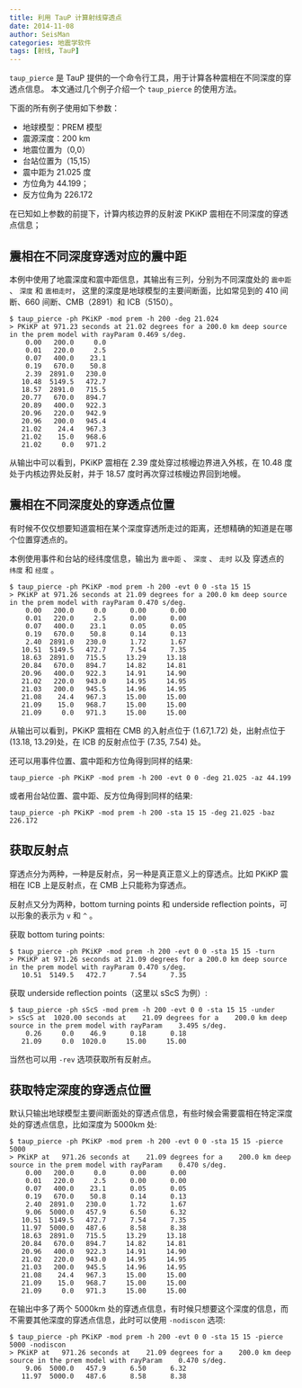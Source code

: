 ```yaml
---
title: 利用 TauP 计算射线穿透点
date: 2014-11-08
author: SeisMan
categories: 地震学软件
tags: [射线, TauP]
---
```


`taup_pierce` 是 TauP 提供的一个命令行工具，用于计算各种震相在不同深度的穿透点信息。
本文通过几个例子介绍一个 `taup_pierce` 的使用方法。

<!--more-->

下面的所有例子使用如下参数：

-   地球模型：PREM 模型
-   震源深度：200 km
-   地震位置为（0,0）
-   台站位置为（15,15）
-   震中距为 21.025 度
-   方位角为 44.199；
-   反方位角为 226.172

在已知如上参数的前提下，计算内核边界的反射波 PKiKP 震相在不同深度的穿透点信息；

## 震相在不同深度穿透对应的震中距

本例中使用了地震深度和震中距信息，其输出有三列，分别为不同深度处的 ` 震中距 ` 、 ` 深度 ` 和 ` 震相走时 `，
这里的深度是地球模型的主要间断面，比如常见到的 410 间断、660 间断、CMB（2891）和 ICB（5150）。

    $ taup_pierce -ph PKiKP -mod prem -h 200 -deg 21.024
    > PKiKP at 971.23 seconds at 21.02 degrees for a 200.0 km deep source in the prem model with rayParam 0.469 s/deg.
        0.00   200.0     0.0
        0.01   220.0     2.5
        0.07   400.0    23.1
        0.19   670.0    50.8
        2.39  2891.0   230.0
       10.48  5149.5   472.7
       18.57  2891.0   715.5
       20.77   670.0   894.7
       20.89   400.0   922.3
       20.96   220.0   942.9
       20.96   200.0   945.4
       21.02    24.4   967.3
       21.02    15.0   968.6
       21.02     0.0   971.2

从输出中可以看到，PKiKP 震相在 2.39 度处穿过核幔边界进入外核，在 10.48 度处于内核边界处反射，并于 18.57 度时再次穿过核幔边界回到地幔。

## 震相在不同深度处的穿透点位置

有时候不仅仅想要知道震相在某个深度穿透所走过的距离，还想精确的知道是在哪个位置穿透点的。

本例使用事件和台站的经纬度信息，输出为 ` 震中距 ` 、 ` 深度 ` 、 ` 走时 ` 以及
穿透点的 ` 纬度 ` 和 ` 经度 ` 。

    $ taup_pierce -ph PKiKP -mod prem -h 200 -evt 0 0 -sta 15 15
    > PKiKP at 971.26 seconds at 21.09 degrees for a 200.0 km deep source in the prem model with rayParam 0.470 s/deg.
        0.00   200.0     0.0      0.00      0.00
        0.01   220.0     2.5      0.00      0.00
        0.07   400.0    23.1      0.05      0.05
        0.19   670.0    50.8      0.14      0.13
        2.40  2891.0   230.0      1.72      1.67
       10.51  5149.5   472.7      7.54      7.35
       18.63  2891.0   715.5     13.29     13.18
       20.84   670.0   894.7     14.82     14.81
       20.96   400.0   922.3     14.91     14.90
       21.02   220.0   943.0     14.95     14.95
       21.03   200.0   945.5     14.96     14.95
       21.08    24.4   967.3     15.00     15.00
       21.09    15.0   968.7     15.00     15.00
       21.09     0.0   971.3     15.00     15.00

从输出可以看到，PKiKP 震相在 CMB 的入射点位于 (1.67,1.72) 处，出射点位于
(13.18, 13.29)处，在 ICB 的反射点位于 (7.35, 7.54) 处。

还可以用事件位置、震中距和方位角得到同样的结果:

    taup_pierce -ph PKiKP -mod prem -h 200 -evt 0 0 -deg 21.025 -az 44.199

或者用台站位置、震中距、反方位角得到同样的结果:

    taup_pierce -ph PKiKP -mod prem -h 200 -sta 15 15 -deg 21.025 -baz 226.172

## 获取反射点

穿透点分为两种，一种是反射点，另一种是真正意义上的穿透点。比如 PKiKP 震相在 ICB 上是反射点，在 CMB 上只能称为穿透点。

反射点又分为两种，bottom turning points 和 underside reflection points，可以形象的表示为 `v` 和 `^` 。

获取 bottom turing points:

    $ taup_pierce -ph PKiKP -mod prem -h 200 -evt 0 0 -sta 15 15 -turn
    > PKiKP at 971.26 seconds at 21.09 degrees for a 200.0 km deep source in the prem model with rayParam 0.470 s/deg.
       10.51  5149.5   472.7      7.54      7.35

获取 underside reflection points（这里以 sScS 为例）:

    $ taup_pierce -ph sScS -mod prem -h 200 -evt 0 0 -sta 15 15 -under
    > sScS at  1020.00 seconds at    21.09 degrees for a    200.0 km deep source in the prem model with rayParam    3.495 s/deg.
        0.26     0.0    46.9      0.18      0.18
       21.09     0.0  1020.0     15.00     15.00

当然也可以用 `-rev` 选项获取所有反射点。

## 获取特定深度的穿透点位置

默认只输出地球模型主要间断面处的穿透点信息，有些时候会需要震相在特定深度处的穿透点信息，比如深度为 5000km 处:

    $ taup_pierce -ph PKiKP -mod prem -h 200 -evt 0 0 -sta 15 15 -pierce 5000
    > PKiKP at   971.26 seconds at    21.09 degrees for a    200.0 km deep source in the prem model with rayParam    0.470 s/deg.
        0.00   200.0     0.0      0.00      0.00
        0.01   220.0     2.5      0.00      0.00
        0.07   400.0    23.1      0.05      0.05
        0.19   670.0    50.8      0.14      0.13
        2.40  2891.0   230.0      1.72      1.67
        9.06  5000.0   457.9      6.50      6.32
       10.51  5149.5   472.7      7.54      7.35
       11.97  5000.0   487.6      8.58      8.38
       18.63  2891.0   715.5     13.29     13.18
       20.84   670.0   894.7     14.82     14.81
       20.96   400.0   922.3     14.91     14.90
       21.02   220.0   943.0     14.95     14.95
       21.03   200.0   945.5     14.96     14.95
       21.08    24.4   967.3     15.00     15.00
       21.09    15.0   968.7     15.00     15.00
       21.09     0.0   971.3     15.00     15.00

在输出中多了两个 5000km 处的穿透点信息，有时候只想要这个深度的信息，而不需要其他深度的穿透点信息，此时可以使用 `-nodiscon` 选项:

    $ taup_pierce -ph PKiKP -mod prem -h 200 -evt 0 0 -sta 15 15 -pierce 5000 -nodiscon
    > PKiKP at   971.26 seconds at    21.09 degrees for a    200.0 km deep source in the prem model with rayParam    0.470 s/deg.
        9.06  5000.0   457.9      6.50      6.32
       11.97  5000.0   487.6      8.58      8.38
